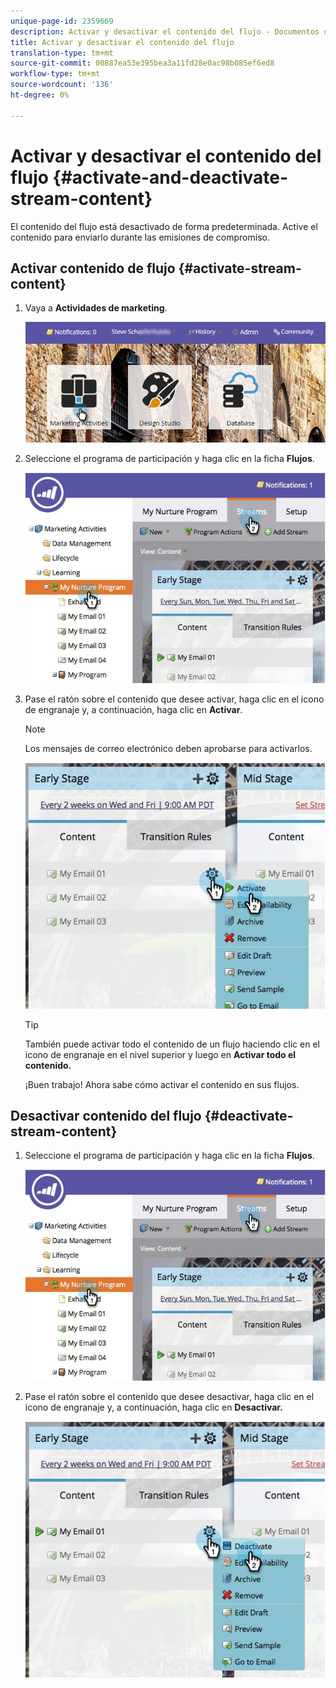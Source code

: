 ```yaml
---
unique-page-id: 2359669
description: Activar y desactivar el contenido del flujo - Documentos de marketing - Documentación del producto
title: Activar y desactivar el contenido del flujo
translation-type: tm+mt
source-git-commit: 00887ea53e395bea3a11fd28e0ac98b085ef6ed8
workflow-type: tm+mt
source-wordcount: '136'
ht-degree: 0%

---
```



# Activar y desactivar el contenido del flujo {#activate-and-deactivate-stream-content}

El contenido del flujo está desactivado de forma predeterminada. Active el contenido para enviarlo durante las emisiones de compromiso.

## Activar contenido de flujo {#activate-stream-content}

1. Vaya a **Actividades de marketing**.

   ![](assets/login-marketing-activities.png)

1. Seleccione el programa de participación y haga clic en la ficha **Flujos**.

   ![](assets/cloneasteam.jpg)

1. Pase el ratón sobre el contenido que desee activar, haga clic en el icono de engranaje y, a continuación, haga clic en **Activar**.

   >[!NOTE]
   >
   >Los mensajes de correo electrónico deben aprobarse para activarlos.

   ![](assets/image2014-9-15-16-3a33-3a42.png)

   >[!TIP]
   >
   >También puede activar todo el contenido de un flujo haciendo clic en el icono de engranaje en el nivel superior y luego en **Activar todo el contenido.**

   ¡Buen trabajo! Ahora sabe cómo activar el contenido en sus flujos.

## Desactivar contenido del flujo {#deactivate-stream-content}

1. Seleccione el programa de participación y haga clic en la ficha **Flujos**.

   ![](assets/cloneasteam.jpg)

1. Pase el ratón sobre el contenido que desee desactivar, haga clic en el icono de engranaje y, a continuación, haga clic en **Desactivar.**

   ![](assets/image2014-9-15-16-3a34-3a25.png)

